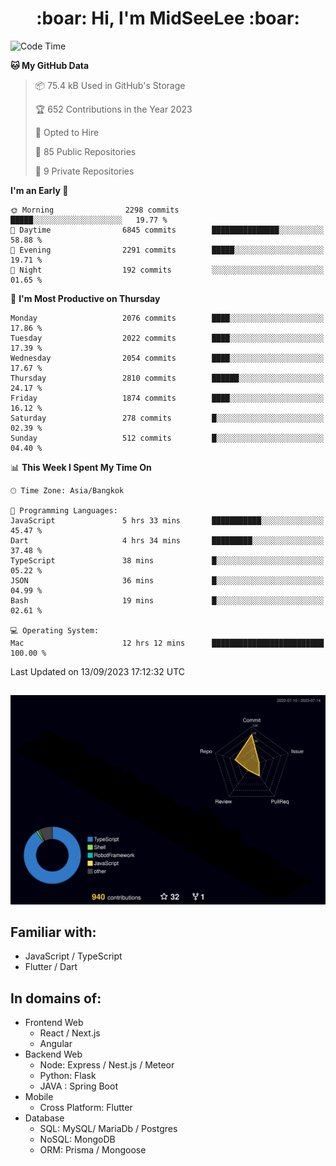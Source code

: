 <h1 align="center"> :boar: Hi, I'm MidSeeLee :boar:</h1>
 
<!--START_SECTION:waka-->
![Code Time](http://img.shields.io/badge/Code%20Time-884%20hrs%2053%20mins-blue)

**🐱 My GitHub Data** 

> 📦 75.4 kB Used in GitHub's Storage 
 > 
> 🏆 652 Contributions in the Year 2023
 > 
> 💼 Opted to Hire
 > 
> 📜 85 Public Repositories 
 > 
> 🔑 9 Private Repositories 
 > 
**I'm an Early 🐤** 

```text
🌞 Morning                2298 commits        █████░░░░░░░░░░░░░░░░░░░░   19.77 % 
🌆 Daytime                6845 commits        ███████████████░░░░░░░░░░   58.88 % 
🌃 Evening                2291 commits        █████░░░░░░░░░░░░░░░░░░░░   19.71 % 
🌙 Night                  192 commits         ░░░░░░░░░░░░░░░░░░░░░░░░░   01.65 % 
```
📅 **I'm Most Productive on Thursday** 

```text
Monday                   2076 commits        ████░░░░░░░░░░░░░░░░░░░░░   17.86 % 
Tuesday                  2022 commits        ████░░░░░░░░░░░░░░░░░░░░░   17.39 % 
Wednesday                2054 commits        ████░░░░░░░░░░░░░░░░░░░░░   17.67 % 
Thursday                 2810 commits        ██████░░░░░░░░░░░░░░░░░░░   24.17 % 
Friday                   1874 commits        ████░░░░░░░░░░░░░░░░░░░░░   16.12 % 
Saturday                 278 commits         █░░░░░░░░░░░░░░░░░░░░░░░░   02.39 % 
Sunday                   512 commits         █░░░░░░░░░░░░░░░░░░░░░░░░   04.40 % 
```


📊 **This Week I Spent My Time On** 

```text
🕑︎ Time Zone: Asia/Bangkok

💬 Programming Languages: 
JavaScript               5 hrs 33 mins       ███████████░░░░░░░░░░░░░░   45.47 % 
Dart                     4 hrs 34 mins       █████████░░░░░░░░░░░░░░░░   37.48 % 
TypeScript               38 mins             █░░░░░░░░░░░░░░░░░░░░░░░░   05.22 % 
JSON                     36 mins             █░░░░░░░░░░░░░░░░░░░░░░░░   04.99 % 
Bash                     19 mins             █░░░░░░░░░░░░░░░░░░░░░░░░   02.61 % 

💻 Operating System: 
Mac                      12 hrs 12 mins      █████████████████████████   100.00 % 
```


 Last Updated on 13/09/2023 17:12:32 UTC
<!--END_SECTION:waka-->

##

![](./profile-3d-contrib/profile-night-rainbow.svg)

## Familiar with:
- JavaScript / TypeScript
- Flutter / Dart

## In domains of:
- Frontend Web
  - React / Next.js
  - Angular
- Backend Web
  - Node: Express / Nest.js / Meteor
  - Python: Flask
  - JAVA : Spring Boot
- Mobile
  - Cross Platform: Flutter
- Database
  - SQL: MySQL/ MariaDb / Postgres
  - NoSQL: MongoDB
  - ORM: Prisma / Mongoose
